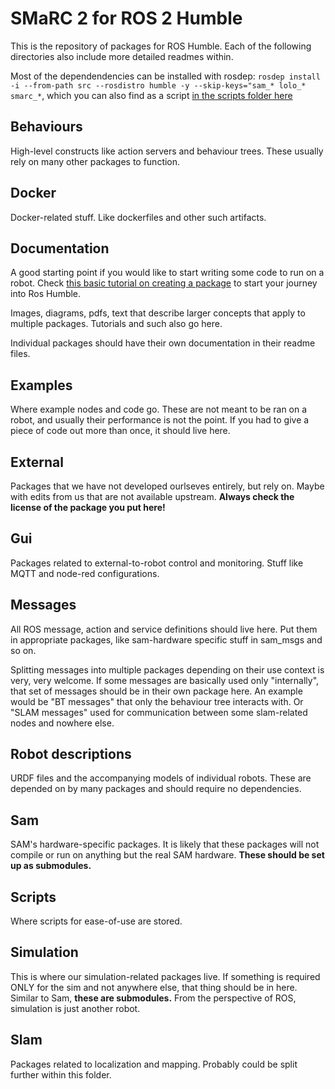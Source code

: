 # SMaRC 2 for ROS 2 Humble
This is the repository of packages for ROS Humble.
Each of the following directories also include more detailed readmes within.

Most of the dependendencies can be installed with rosdep: `rosdep install -i --from-path src --rosdistro humble -y --skip-keys="sam_* lolo_* smarc_*`, which you can also find as a script [in the scripts folder here](/scripts/rosdep_install_from_src.sh)




## Behaviours
High-level constructs like action servers and behaviour trees.
These usually rely on many other packages to function.

## Docker
Docker-related stuff. Like dockerfiles and other such artifacts.

## Documentation
A good starting point if you would like to start writing some code to run on a robot.
Check [this basic tutorial on creating a package](./documentation/Making%20a%20new%20package.md) to start your journey into Ros Humble.

Images, diagrams, pdfs, text that describe larger concepts that apply to multiple packages.
Tutorials and such also go here.

Individual packages should have their own documentation in their readme files.

## Examples
Where example nodes and code go. These are not meant to be ran on a robot, and usually their performance is not the point.
If you had to give a piece of code out more than once, it should live here.

## External
Packages that we have not developed ourlseves entirely, but rely on.
Maybe with edits from us that are not available upstream.
**Always check the license of the package you put here!**

## Gui
Packages related to external-to-robot control and monitoring. 
Stuff like MQTT and node-red configurations.

## Messages
All ROS message, action and service definitions should live here.
Put them in appropriate packages, like sam-hardware specific stuff in sam_msgs and so on.

Splitting messages into multiple packages depending on their use context is very, very welcome.
If some messages are basically used only "internally", that set of messages should be in their own package here.
An example would be "BT messages" that only the behaviour tree interacts with. Or "SLAM messages" used for communication between some slam-related nodes and nowhere else.

## Robot descriptions
URDF files and the accompanying models of individual robots.
These are depended on by many packages and should require no dependencies.


## Sam
SAM's hardware-specific packages. 
It is likely that these packages will not compile or run on anything but the real SAM hardware.
**These should be set up as submodules.**

## Scripts
Where scripts for ease-of-use are stored.

## Simulation
This is where our simulation-related packages live.
If something is required ONLY for the sim and not anywhere else, that thing should be in here.
Similar to Sam, **these are submodules.**
From the perspective of ROS, simulation is just another robot.


## Slam
Packages related to localization and mapping. 
Probably could be split further within this folder.

